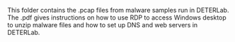 This folder contains the .pcap files from malware samples run in DETERLab.
The .pdf gives instructions on how to use RDP to access Windows desktop to unzip malware files and how to set up DNS and web servers in DETERLab.
